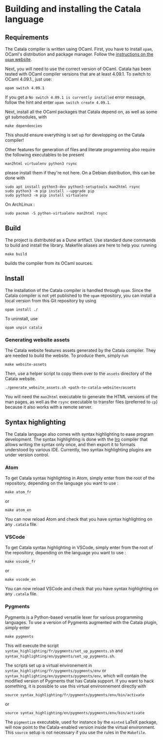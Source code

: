 # Building and installing the Catala language

## Requirements

The Catala compiler is written using OCaml. First, you have to install `opam`,
OCaml's distribution and package manager. Follow the [instructions on the `opam`
website](https://opam.ocaml.org/doc/Install.html). 

Next, you will need to use the correct version of OCaml. Catala has been tested 
with OCaml compiler versions that are at least 4.09.1. To switch to OCaml 4.09.1.,
just use:

    opam switch 4.09.1

If you get a `No switch 4.09.1 is currently installed` error message, follow 
the hint and enter `opam switch create 4.09.1`.

Next, install all the OCaml packages that Catala depend on, as well as some 
git submodules, with

    make dependencies

This should ensure everything is set up for developping on the Catala compiler!

Other features for generation of files and literate programming also require
the following executables to be present

    man2html virtualenv python3 rsync

please install them if they're not here. On a Debian distribution, this can be
done with

    sudo apt install python3-dev python3-setuptools man2html rsync
    sudo python3 -m pip install --upgrade pip
    sudo python3 -m pip install virtualenv

On ArchLinux :

    sudo pacman -S python-virtualenv man2html rsync

## Build

The project is distributed as a Dune artifact. Use standard dune commands to build
and install the library. Makefile aliases are here to help you: running

    make build

builds the compiler from its OCaml sources.

## Install

The installation of the Catala compiler is handled through `opam`. Since the 
Catala compiler is not yet published to the `opam` repository, you can install 
a local version from this Git repository by using 

    opam install ./

To uninstall, use 
    
    opam unpin catala

### Generating website assets

The Catala website features assets generated by the Catala compiler. They are
needed to build the website. To produce them, simply run 

    make website-assets

Then, use a helper script to copy them over to the `assets` directory of the 
Catala website.

    ./generate_website_assets.sh <path-to-catala-website>/assets

You will need the `man2html` executable to generate the HTML versions of the man
pages, as well as the `rsync` executable to transfer files (preferred to `cp`)
because it also works with a remote server.

## Syntax highlighting

The Catala language also comes with syntax highlighting to
ease program development. The syntax highlighting is done
with the [Iro](https://eeyo.io/iro/) compiler that allows
writing the syntax only once, and then export it to formats
understood by various IDE. Currently, two syntax
highlighting plugins are under version control.

### Atom

To get Catala syntax highlighting in Atom, simply enter from
the root of the repository, depending on the language you want to use :

    make atom_fr
or

    make atom_en

You can now reload Atom and check that you have syntax highlighting on any `.catala` file.

### VSCode

To get Catala syntax highlighting in VSCode, simply enter from
the root of the repository, depending on the language you want to use :

    make vscode_fr
or

    make vscode_en

You can now reload VSCode and check that you have syntax highlighting on any `.catala` file.


### Pygments

Pygments is a Python-based versatile lexer for various
programming languages. To use a version of Pygments
augmented with the Catala plugin, simply enter

    make pygments

This will execute the
script `syntax_highlighting/fr/pygments/set_up_pygments.sh` and 
`syntax_highlighting/en/pygments/set_up_pygments.sh`.

The scripts set up a virtual environement in
`syntax_highlighting/fr/pygments/pygments/env` or
`syntax_highlighting/en/pygments/pygments/env`, which will
contain the modified version of Pygments that has Catala
support. If you want to hack something, it is possible to use this virtual
environnement directly with

    source syntax_highlighting/fr/pygments/pygments/env/bin/activate

or

    source syntax_highlighting/en/pygments/pygments/env/bin/activate

The `pigmentize` executable, used for instance by the `minted` LaTeX package,
will now point to the Catala-enabled version inside the virtual environment.
This `source` setup is not necessary if you use the rules in the `Makefile`.
